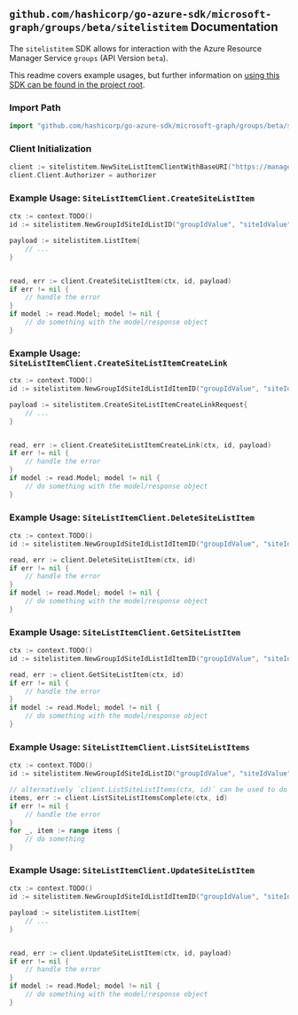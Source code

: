 
## `github.com/hashicorp/go-azure-sdk/microsoft-graph/groups/beta/sitelistitem` Documentation

The `sitelistitem` SDK allows for interaction with the Azure Resource Manager Service `groups` (API Version `beta`).

This readme covers example usages, but further information on [using this SDK can be found in the project root](https://github.com/hashicorp/go-azure-sdk/tree/main/docs).

### Import Path

```go
import "github.com/hashicorp/go-azure-sdk/microsoft-graph/groups/beta/sitelistitem"
```


### Client Initialization

```go
client := sitelistitem.NewSiteListItemClientWithBaseURI("https://management.azure.com")
client.Client.Authorizer = authorizer
```


### Example Usage: `SiteListItemClient.CreateSiteListItem`

```go
ctx := context.TODO()
id := sitelistitem.NewGroupIdSiteIdListID("groupIdValue", "siteIdValue", "listIdValue")

payload := sitelistitem.ListItem{
	// ...
}


read, err := client.CreateSiteListItem(ctx, id, payload)
if err != nil {
	// handle the error
}
if model := read.Model; model != nil {
	// do something with the model/response object
}
```


### Example Usage: `SiteListItemClient.CreateSiteListItemCreateLink`

```go
ctx := context.TODO()
id := sitelistitem.NewGroupIdSiteIdListIdItemID("groupIdValue", "siteIdValue", "listIdValue", "listItemIdValue")

payload := sitelistitem.CreateSiteListItemCreateLinkRequest{
	// ...
}


read, err := client.CreateSiteListItemCreateLink(ctx, id, payload)
if err != nil {
	// handle the error
}
if model := read.Model; model != nil {
	// do something with the model/response object
}
```


### Example Usage: `SiteListItemClient.DeleteSiteListItem`

```go
ctx := context.TODO()
id := sitelistitem.NewGroupIdSiteIdListIdItemID("groupIdValue", "siteIdValue", "listIdValue", "listItemIdValue")

read, err := client.DeleteSiteListItem(ctx, id)
if err != nil {
	// handle the error
}
if model := read.Model; model != nil {
	// do something with the model/response object
}
```


### Example Usage: `SiteListItemClient.GetSiteListItem`

```go
ctx := context.TODO()
id := sitelistitem.NewGroupIdSiteIdListIdItemID("groupIdValue", "siteIdValue", "listIdValue", "listItemIdValue")

read, err := client.GetSiteListItem(ctx, id)
if err != nil {
	// handle the error
}
if model := read.Model; model != nil {
	// do something with the model/response object
}
```


### Example Usage: `SiteListItemClient.ListSiteListItems`

```go
ctx := context.TODO()
id := sitelistitem.NewGroupIdSiteIdListID("groupIdValue", "siteIdValue", "listIdValue")

// alternatively `client.ListSiteListItems(ctx, id)` can be used to do batched pagination
items, err := client.ListSiteListItemsComplete(ctx, id)
if err != nil {
	// handle the error
}
for _, item := range items {
	// do something
}
```


### Example Usage: `SiteListItemClient.UpdateSiteListItem`

```go
ctx := context.TODO()
id := sitelistitem.NewGroupIdSiteIdListIdItemID("groupIdValue", "siteIdValue", "listIdValue", "listItemIdValue")

payload := sitelistitem.ListItem{
	// ...
}


read, err := client.UpdateSiteListItem(ctx, id, payload)
if err != nil {
	// handle the error
}
if model := read.Model; model != nil {
	// do something with the model/response object
}
```
